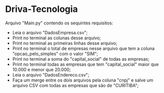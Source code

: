 # Driva-Tecnologia

Arquivo "Main.py" contendo os sequintes requisitos:
<ul>
  <li>Leia o arquivo "DadosEmpresa.csv";</li>
  <li>Print no terminal as colunas desse arquivo;</li>
  <li>Print no terminal as primeiras linhas desse arquivo;</li>
  <li>Print no terminal o total de empresas nesse arquivo que tem a coluna "opcao_pelo_simples" com o valor "SIM";</li>
  <li>Print no terminal a soma do "capital_social" de todas as empresas;</li>
  <li>Print no terminal todas as empresas que tem "capital_social" maior que 10.000 e menor que 20.000;</li>
  <li>Leia o arquivo "DadosEndereco.csv";</li>
  <li>Faça um merge entre os dois arquivos pela coluna "cnpj" e salve um arquivo CSV com todas as empresas que são de "CURITIBA";</li>
</ul>
